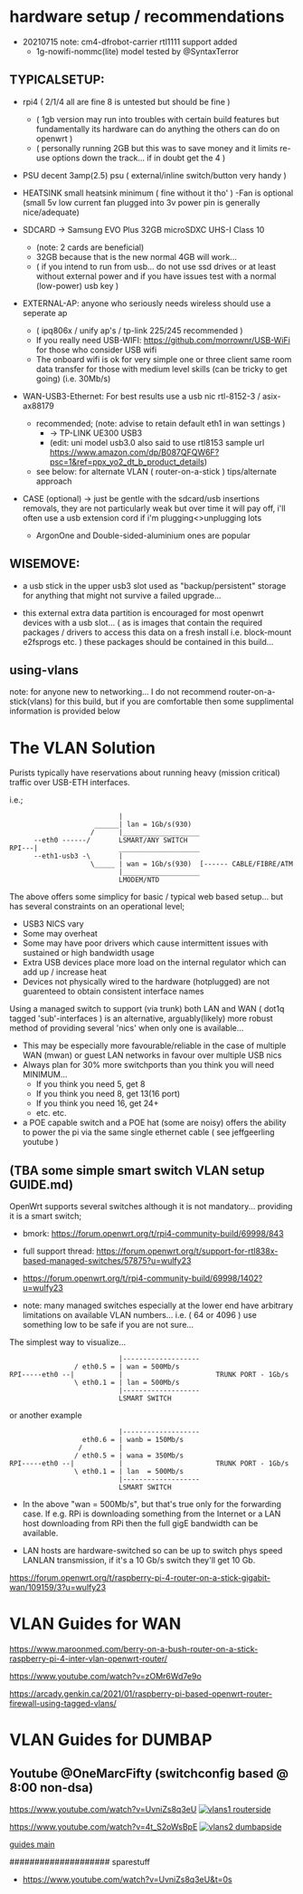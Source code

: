 

# hardware setup / recommendations

- 20210715 note: cm4-dfrobot-carrier rtl1111 support added
	- 1g-nowifi-nommc(lite) model tested by @SyntaxTerror

## TYPICALSETUP:
    
- rpi4 ( 2/1/4 all are fine 8 is untested but should be fine )
	- ( 1gb version may run into troubles with certain build features but fundamentally its hardware can do anything the others can do on openwrt )
	- ( personally running 2GB but this was to save money and it limits re-use options down the track... if in doubt get the 4 )

- PSU decent 3amp(2.5) psu ( external/inline switch/button very handy )

- HEATSINK small heatsink minimum ( fine without it tho' )
	-Fan is optional (small 5v low current fan plugged into 3v power pin is generally nice/adequate)

- SDCARD    -> Samsung EVO Plus 32GB microSDXC UHS-I Class 10
	- (note: 2 cards are beneficial)
	- 32GB because that is the new normal 4GB will work...
	- ( if you intend to run from usb... do not use ssd drives or at least without external power and if you have issues test with a normal (low-power) usb key )

- EXTERNAL-AP: anyone who seriously needs wireless should use a seperate ap
	- ( ipq806x / unify ap's / tp-link 225/245 recommended )
	- If you really need USB-WIFI: https://github.com/morrownr/USB-WiFi for those who consider USB wifi
	- The onboard wifi is ok for very simple one or three client same room data transfer for those with medium level skills (can be tricky to get going) (i.e. 30Mb/s)

- WAN-USB3-Ethernet: For best results use a usb nic rtl-8152-3 / asix-ax88179
	- recommended; (note: advise to retain default eth1 in wan settings )
		- -> TP-LINK UE300 USB3
        - (edit: uni model usb3.0 also said to use rtl8153 sample url https://www.amazon.com/dp/B087QFQW6F?psc=1&ref=ppx_yo2_dt_b_product_details) 
	- see below: for alternate VLAN ( router-on-a-stick ) tips/alternate approach    






- CASE (optional) -> just be gentle with the sdcard/usb insertions removals, they are not particularly weak but over time it will pay off, i'll often use a usb extension cord if i'm plugging<>unplugging lots
	- ArgonOne and Double-sided-aluminium ones are popular



## WISEMOVE:

- a usb stick in the upper usb3 slot used as "backup/persistent" storage for anything that might not survive a failed upgrade...

- this external extra data partition is encouraged for most openwrt devices with a usb slot... ( as is images that contain the required packages / drivers to access this data on a fresh install i.e. block-mount e2fsprogs etc. ) these packages should be contained in this build...


## using-vlans
note: for anyone new to networking... I do not recommend router-on-a-stick(vlans) for this build, but if you are comfortable then some supplimental information is provided below

# The VLAN Solution


Purists typically have reservations about running heavy (mission critical) traffic over USB-ETH interfaces.


i.e.;
```
                           |
                     ______| lan = 1Gb/s(930)
                    /      |___________________
      --eth0 ------/       LSMART/ANY SWITCH
RPI---|                    ____________________
      --eth1-usb3 -\       |
                    \_____ | wan = 1Gb/s(930)  [------ CABLE/FIBRE/ATM
                           |___________________
                           LMODEM/NTD
```

The above offers some simplicy for basic / typical web based setup... but has several constraints on an operational level;
- USB3 NICS vary
- Some may overheat
- Some may have poor drivers which cause intermittent issues with sustained or high bandwidth usage
- Extra USB devices place more load on the internal regulator which can add up / increase heat
- Devices not physically wired to the hardware (hotplugged) are not guarenteed to obtain consistent interface names


Using a managed switch to support (via trunk) both LAN and WAN ( dot1q tagged 'sub'-interfaces ) is an alternative, arguably(likely) more robust method of providing several 'nics' when only one is available...

- This may be especially more favourable/reliable in the case of multiple WAN (mwan) or guest LAN networks in favour over multiple USB nics
- Always plan for 30% more switchports than you think you will need MINIMUM...
	- If you think you need 5, get 8
	- If you think you need 8, get 13(16 port)
	- If you think you need 16, get 24+
	- etc. etc.
- a POE capable switch and a POE hat (some are noisy) offers the ability to power the pi via the same single ethernet cable ( see jeffgeerling youtube )


## (TBA some simple smart switch VLAN setup GUIDE.md)

OpenWrt supports several switches although it is not mandatory... providing it is a smart switch;

- bmork: https://forum.openwrt.org/t/rpi4-community-build/69998/843
- full support thread: https://forum.openwrt.org/t/support-for-rtl838x-based-managed-switches/57875?u=wulfy23
- https://forum.openwrt.org/t/rpi4-community-build/69998/1402?u=wulfy23


- note: many managed switches especially at the lower end have arbitrary limitations on available VLAN numbers... i.e. ( 64 or 4096 ) use something low to be safe if you are not sure...



The simplest way to visualize... 

```
                           |-------------------
                / eth0.5 = | wan = 500Mb/s
RPI-----eth0 --|           |                       TRUNK PORT - 1Gb/s
                \ eth0.1 = | lan = 500Mb/s
                           |-------------------
                           LSMART SWITCH

```

or another example


```
                           |-------------------
                  eth0.6 = | wanb = 150Mb/s
                 /         |
                / eth0.5 = | wana = 350Mb/s
RPI-----eth0 --|           |                       TRUNK PORT - 1Gb/s
                \ eth0.1 = | lan  = 500Mb/s
                           |-------------------
                           LSMART SWITCH

```



- In the above "wan = 500Mb/s", but that's true only for the forwarding case. If e.g. RPi is downloading something from the Internet or a LAN host downloading from RPi then the full gigE bandwidth can be available.

- LAN hosts are hardware-switched so can be up to switch phys speed LAN<to>LAN transmission, if it's a 10 Gb/s switch they'll get 10 Gb.

https://forum.openwrt.org/t/raspberry-pi-4-router-on-a-stick-gigabit-wan/109159/3?u=wulfy23





# VLAN Guides for WAN

https://www.maroonmed.com/berry-on-a-bush-router-on-a-stick-raspberry-pi-4-inter-vlan-openwrt-router/

https://www.youtube.com/watch?v=zOMr6Wd7e9o

https://arcady.genkin.ca/2021/01/raspberry-pi-based-openwrt-router-firewall-using-tagged-vlans/


# VLAN Guides for DUMBAP

## Youtube @OneMarcFifty (switchconfig based @ 8:00 non-dsa)


https://www.youtube.com/watch?v=UvniZs8q3eU
[![vlans1 routerside](https://img.youtube.com/vi/UvniZs8q3eU/0.jpg)](https://www.youtube.com/watch?v=UvniZs8q3eU&t=0s)

https://www.youtube.com/watch?v=4t_S2oWsBpE
[![vlans2 dumbapside](https://img.youtube.com/vi/4t_S2oWsBpE/0.jpg)](https://www.youtube.com/watch?v=4t_S2oWsBpE)



[guides main](https://github.com/wulfy23/rpi4/blob/master/README.md#github-guides)







#################### sparestuff
- https://www.youtube.com/watch?v=UvniZs8q3eU&t=0s
